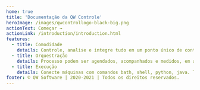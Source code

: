 ```yaml
---
home: true
title: 'Documentação da QW Controle'
heroImage: /images/qwcontrollogo-black-big.png
actionText: Começar →
actionLink: /introduction/introduction.html
features:
  - title: Comodidade
    details: Controle, analise e integre tudo em um ponto único de controle em tempo real, através de interface gráfica com segurança, criptografia e controle de acesso.
  - title: Orquestração
    details: Processo podem ser agendados, acompanhados e medidos, em ambientes distribuído e mainframe, gerando alertas sempre que um processo falhar.
  - title: Execução
    details: Conecte máquinas com comandos bath, shell, python, java. Trafegue documentos com segurança por protocolos FTP(s), HTTP(s), Odette e FDS.
footer: © QW Software | 2020-2021 | Todos os direitos reservados.
---
```

